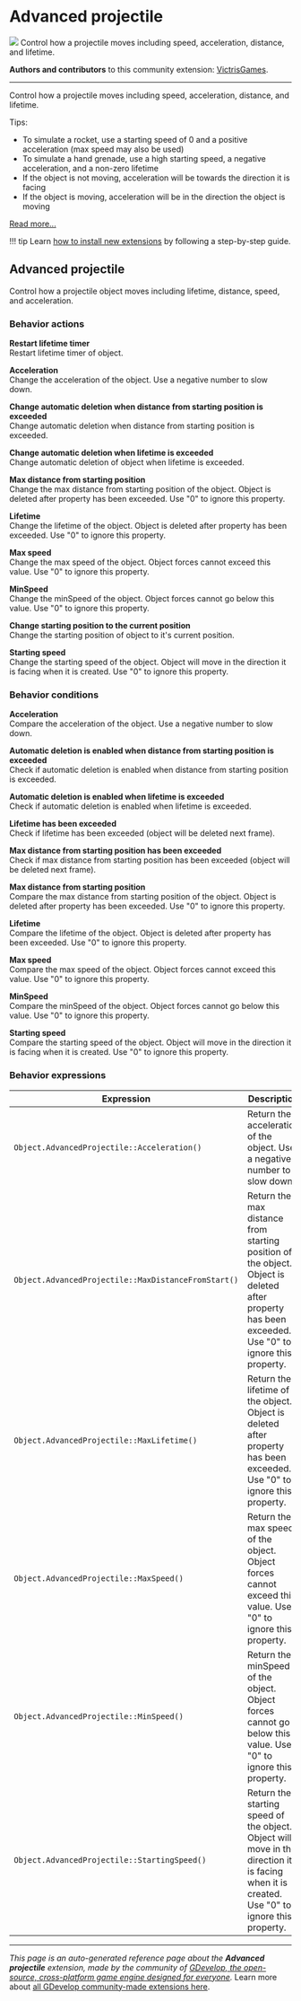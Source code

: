 # Advanced projectile

<img src="https://asset-resources.gdevelop.io/public-resources/Icons/4ab6bb9f91ea1110c0c2aabd7fe17e320c1d0ebbb44f56d01885307d7d2e723b_arrow-decision-auto.svg" class="extension-icon"></img>
Control how a projectile moves including speed, acceleration, distance, and lifetime.

**Authors and contributors** to this community extension: [VictrisGames](https://gd.games/VictrisGames).

---

Control how a projectile moves including speed, acceleration, distance, and lifetime.

Tips:

- To simulate a rocket, use a starting speed of 0 and a positive acceleration (max speed may also be used)
- To simulate a hand grenade, use a high starting speed, a negative acceleration, and a non-zero lifetime
- If the object is not moving, acceleration will be towards the direction it is facing
- If the object is moving, acceleration will be in the direction the object is moving


[Read more...](/gdevelop5/extensions/advanced-projectile/details)

!!! tip
    Learn [how to install new extensions](/gdevelop5/extensions/search) by following a step-by-step guide.



## Advanced projectile 

Control how a projectile object moves including lifetime, distance, speed, and acceleration. 

### Behavior actions

**Restart lifetime timer**  
Restart lifetime timer of object.

**Acceleration**  
Change the acceleration of the object. Use a negative number to slow down.

**Change automatic deletion when distance from starting position is exceeded**  
Change automatic deletion when distance from starting position is exceeded.

**Change automatic deletion when lifetime is exceeded**  
Change automatic deletion of object when lifetime is exceeded.

**Max distance from starting position**  
Change the max distance from starting position of the object. Object is deleted after property has been exceeded. Use "0" to ignore this property.

**Lifetime**  
Change the lifetime of the object. Object is deleted after property has been exceeded. Use "0" to ignore this property.

**Max speed**  
Change the max speed of the object. Object forces cannot exceed this value. Use "0" to ignore this property.

**MinSpeed**  
Change the minSpeed of the object. Object forces cannot go below this value. Use "0" to ignore this property.

**Change starting position to the current position**  
Change the starting position of object to it's current position.

**Starting speed**  
Change the starting speed of the object. Object will move in the direction it is facing when it is created. Use "0" to ignore this property.

### Behavior conditions

**Acceleration**  
Compare the acceleration of the object. Use a negative number to slow down.

**Automatic deletion is enabled when distance from starting position is exceeded**  
Check if automatic deletion is enabled when distance from starting position is exceeded.

**Automatic deletion is enabled when lifetime is exceeded**  
Check if automatic deletion is enabled when lifetime is exceeded.

**Lifetime has been exceeded**  
Check if lifetime has been exceeded (object will be deleted next frame).

**Max distance from starting position has been exceeded**  
Check if max distance from starting position has been exceeded (object will be deleted next frame).

**Max distance from starting position**  
Compare the max distance from starting position of the object. Object is deleted after property has been exceeded. Use "0" to ignore this property.

**Lifetime**  
Compare the lifetime of the object. Object is deleted after property has been exceeded. Use "0" to ignore this property.

**Max speed**  
Compare the max speed of the object. Object forces cannot exceed this value. Use "0" to ignore this property.

**MinSpeed**  
Compare the minSpeed of the object. Object forces cannot go below this value. Use "0" to ignore this property.

**Starting speed**  
Compare the starting speed of the object. Object will move in the direction it is facing when it is created. Use "0" to ignore this property.

### Behavior expressions

| Expression | Description |  |
|-----|-----|-----|
| `Object.AdvancedProjectile::Acceleration()` | Return the acceleration of the object. Use a negative number to slow down. ||
| `Object.AdvancedProjectile::MaxDistanceFromStart()` | Return the max distance from starting position of the object. Object is deleted after property has been exceeded. Use "0" to ignore this property. ||
| `Object.AdvancedProjectile::MaxLifetime()` | Return the lifetime of the object. Object is deleted after property has been exceeded. Use "0" to ignore this property. ||
| `Object.AdvancedProjectile::MaxSpeed()` | Return the max speed of the object. Object forces cannot exceed this value. Use "0" to ignore this property. ||
| `Object.AdvancedProjectile::MinSpeed()` | Return the minSpeed of the object. Object forces cannot go below this value. Use "0" to ignore this property. ||
| `Object.AdvancedProjectile::StartingSpeed()` | Return the starting speed of the object. Object will move in the direction it is facing when it is created. Use "0" to ignore this property. ||

---

*This page is an auto-generated reference page about the **Advanced projectile** extension, made by the community of [GDevelop, the open-source, cross-platform game engine designed for everyone](https://gdevelop.io/).* Learn more about [all GDevelop community-made extensions here](/gdevelop5/extensions).